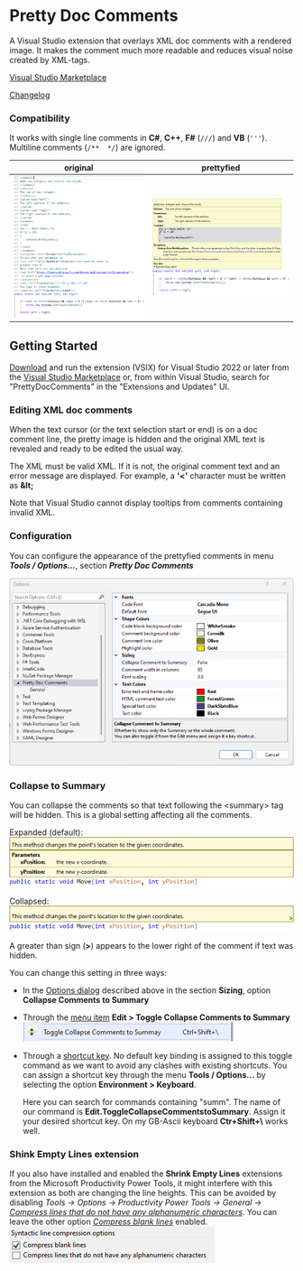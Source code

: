 # Pretty Doc Comments
A Visual Studio extension that overlays XML doc comments with a rendered image. It makes the comment much more readable and reduces visual noise created by XML-tags.

[Visual Studio Marketplace](https://marketplace.visualstudio.com/items?itemName=OlivierJacot-Descombes.PrettyDocComments)

[Changelog](./changelog.md)

### Compatibility
It works with single line comments in **C#**, **C++**, **F#** (`///`) and **VB** (`'''`). Multiline comments (`/**  */`) are ignored.

| original | prettyfied |
| --- | --- |
| ![original](./original.png?raw=true) | ![prettyfied](./prettyfied.png?raw=true) |

## Getting Started
[Download](https://marketplace.visualstudio.com/items?itemName=OlivierJacot-Descombes.PrettyDocComments) and run the extension (VSIX) for Visual Studio 2022 or later from the [Visual Studio Marketplace](https://marketplace.visualstudio.com/items?itemName=OlivierJacot-Descombes.PrettyDocComments) or, from within Visual Studio, search for "PrettyDocComments" in the "Extensions and Updates" UI.

### Editing XML doc comments
When the text cursor (or the text selection start or end) is on a doc comment line, the pretty image is hidden and the original XML text is revealed and ready to be edited the usual way.

The XML must be valid XML. If it is not, the original comment text and an error message are displayed.
For example, a **'&lt;'** character must be written as **\&lt;**

Note that Visual Studio cannot display tooltips from comments containing invalid XML.

### Configuration

You can configure the appearance of the prettyfied comments in menu ***Tools / Options...***, section ***Pretty Doc Comments***

![options](./options.png?raw=true)

### Collapse to Summary
You can collapse the comments so that text following the &lt;summary&gt; tag will be hidden. This is a global setting affecting all the comments.

Expanded (default):<br/>
![expanded](./expanded.png?raw=true)

Collapsed:<br/>
![collapsed](./collapsed.png?raw=true)

A greater than sign (**&gt;**) appears to the lower right of the comment if text was hidden.

You can change this setting in three ways:
- In the <u>Options dialog</u> described above in the section **Sizing**, option **Collapse Comments to Summary** 
- Through the <u>menu item</u> **Edit > Toggle Collapse Comments to Summary**
  ![menu_collapse](./menu_collapse.png?raw=true)
- Through a <u>shortcut key</u>. No default key binding is assigned to this toggle command as we want to avoid any clashes with existing shortcuts.
  You can assign a shortcut key through the menu **Tools / Options...** by selecting the option **Environment > Keyboard**.
  
  Here you can search for commands containing "summ". The name of our command is **Edit.ToggleCollapseCommentstoSummary**.
  Assign it your desired shortcut key. On my GB-Ascii keyboard **Ctr+Shift+\\** works well.

### Shink Empty Lines extension
If you also have installed and enabled the **Shrink Empty Lines** extensions from the Microsoft Productivity Power Tools, it might interfere with this extension as both are changing the line heights. This can be avoided by disabling 
*Tools -> Options -> Productivity Power Tools -> General -> <u>Compress lines that do not have any alphanumeric characters</u>*. You can leave the other option *<u>Compress blank lines</u>* enabled.<br/>
![collapsed](./ShrinkEmptyLinesOptions.png?raw=true)